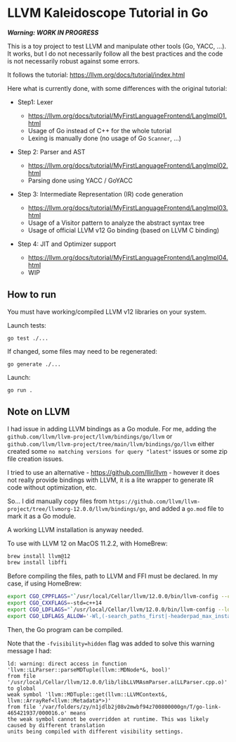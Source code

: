 # LLVM Kaleidoscope Tutorial in Go

_**Warning: WORK IN PROGRESS**_

This is a toy project to test LLVM and manipulate other tools (Go, YACC, ...). It
works, but I do not necessarily follow all the best practices and the code is
not necessarily robust against some errors.

It follows the tutorial: https://llvm.org/docs/tutorial/index.html

Here what is currently done, with some differences with the original tutorial:

- Step1: Lexer
    - https://llvm.org/docs/tutorial/MyFirstLanguageFrontend/LangImpl01.html
    - Usage of Go instead of C++ for the whole tutorial
    - Lexing is manually done (no usage of Go `Scanner`, ...)

- Step 2: Parser and AST
    - https://llvm.org/docs/tutorial/MyFirstLanguageFrontend/LangImpl02.html
    - Parsing done using YACC / GoYACC

- Step 3: Intermediate Representation (IR) code generation
    - https://llvm.org/docs/tutorial/MyFirstLanguageFrontend/LangImpl03.html
    - Usage of a Visitor pattern to analyze the abstract syntax tree
    - Usage of official LLVM v12 Go binding (based on LLVM C binding)

- Step 4: JIT and Optimizer support
    - https://llvm.org/docs/tutorial/MyFirstLanguageFrontend/LangImpl04.html
    - WIP

## How to run

You must have working/compiled LLVM v12 libraries on your system.

Launch tests:

    go test ./...

If changed, some files may need to be regenerated:

    go generate ./...

Launch:

    go run .

## Note on LLVM

I had issue in adding LLVM bindings as a Go module. For me, adding the
`github.com/llvm/llvm-project/llvm/bindings/go/llvm` or 
`github.com/llvm/llvm-project/tree/main/llvm/bindings/go/llvm` either created
some `no matching versions for query "latest"` issues or some zip file creation issues.

I tried to use an alternative - https://github.com/llir/llvm - however it does
not really provide bindings with LLVM, it is a lite wrapper to generate IR code
without optimization, etc.

So... I did manually copy files from
`https://github.com/llvm/llvm-project/tree/llvmorg-12.0.0/llvm/bindings/go`,
and added a `go.mod` file to mark it as a Go module.

A working LLVM installation is anyway needed.

To use with LLVM 12 on MacOS 11.2.2, with HomeBrew:


```bash
brew install llvm@12
brew install libffi
```

Before compiling the files, path to LLVM and FFI must be declared.
In my case, if using HomeBrew:

```bash
export CGO_CPPFLAGS="`/usr/local/Cellar/llvm/12.0.0/bin/llvm-config --cppflags` -fvisibility=hidden"
export CGO_CXXFLAGS=-std=c++14
export CGO_LDFLAGS="`/usr/local/Cellar/llvm/12.0.0/bin/llvm-config --ldflags --libs --system-libs all` -L/usr/local/Cellar/libffi/3.3_3/lib -lffi"
export CGO_LDFLAGS_ALLOW='-Wl,(-search_paths_first|-headerpad_max_install_names)'
```
Then, the Go program can be compiled.

Note that the `-fvisibility=hidden` flag was added to solve this warning message I had:

    ld: warning: direct access in function 'llvm::LLParser::parseMDTuple(llvm::MDNode*&, bool)'
    from file '/usr/local/Cellar/llvm/12.0.0/lib/libLLVMAsmParser.a(LLParser.cpp.o)' to global
    weak symbol 'llvm::MDTuple::get(llvm::LLVMContext&, llvm::ArrayRef<llvm::Metadata*>)'
    from file '/var/folders/zy/n1jdlb2j08v2mwbf94z700800000gn/T/go-link-465421937/000016.o' means
    the weak symbol cannot be overridden at runtime. This was likely caused by different translation
    units being compiled with different visibility settings.